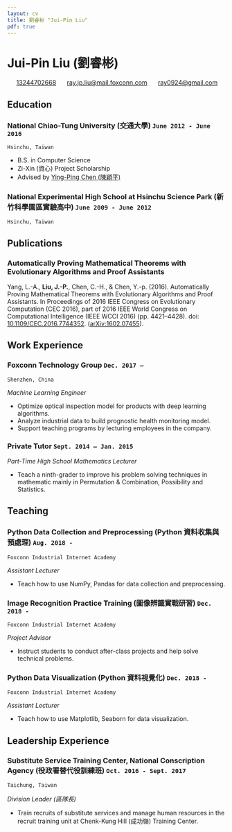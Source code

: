 ```yaml
---
layout: cv
title: 劉睿彬 "Jui-Pin Liu"
pdf: true
---
```

# __Jui-Pin Liu__ (劉睿彬)

<div id="webaddress">
<i class="fi-telephone" style="margin-left:1em"></i>
<a href="13244702668" style="margin-left:0.5em">13244702668</a>
<i class="fi-mail" style="margin-left:1em"></i>
<a href="ray.jp.liu@mail.foxconn.com" style="margin-left:0.5em">ray.jp.liu@mail.foxconn.com</a>
<i class="fi-mail" style="margin-left:1em"></i>
<a href="ray0924@gmail.com" style="margin-left:0.5em">ray0924@gmail.com</a>
</div>

## Education

### __National Chiao-Tung University (交通大學)__ `June 2012 - June 2016`
```
Hsinchu, Taiwan
```

- B.S. in Computer Science
- Zi-Xin (資心) Project Scholarship
- Advised by [Ying-Ping Chen (陳穎平)](https://people.cs.nctu.edu.tw/~ypchen/)

### __National Experimental High School at Hsinchu Science Park (新竹科學園區實驗高中)__ `June 2009 - June 2012`
```
Hsinchu, Taiwan
```

## Publications

### __Automatically Proving Mathematical Theorems with Evolutionary Algorithms and Proof Assistants__

Yang, L.-A., __Liu, J.-P.__, Chen, C.-H., & Chen, Y.-p. (2016). Automatically Proving Mathematical Theorems with Evolutionary Algorithms and Proof Assistants. In Proceedings of 2016 IEEE Congress on Evolutionary Computation (CEC 2016), part of 2016 IEEE World Congress on Computational Intelligence (IEEE WCCI 2016) (pp. 4421–4428).
doi: [10.1109/CEC.2016.7744352](http://dx.doi.org/10.1109/CEC.2016.7744352). ([arXiv:1602.07455](https://arxiv.org/abs/1602.07455)).


## Work Experience

### __Foxconn Technology Group__ `Dec. 2017 –`
```
Shenzhen, China
```

_Machine Learning Engineer_

- Optimize optical inspection model for products with deep learning algorithms.
- Analyze industrial data to build prognostic health monitoring model.
- Support teaching programs by lecturing employees in the company.

### __Private Tutor__  `Sept. 2014 – Jan. 2015`

_Part-Time High School Mathematics Lecturer_

- Teach a ninth-grader to improve his problem solving techniques in mathematic mainly in Permutation & Combination, Possibility and Statistics.


## Teaching

### __Python Data Collection and Preprocessing (Python 資料收集與預處理)__ `Aug. 2018 -`
```
Foxconn Industrial Internet Academy
```

_Assistant Lecturer_

- Teach how to use NumPy, Pandas for data collection and preprocessing.

### __Image Recognition Practice Training (圖像辨識實戰研習)__ `Dec. 2018 -`
```
Foxconn Industrial Internet Academy
```

_Project Advisor_

- Instruct students to conduct after-class projects and help solve technical problems.

### __Python Data Visualization (Python 資料視覺化)__ `Dec. 2018 -`
```
Foxconn Industrial Internet Academy
```

_Assistant Lecturer_

- Teach how to use Matplotlib, Seaborn for data visualization.

## Leadership Experience

### __Substitute Service Training Center, National Conscription Agency (役政署替代役訓練班)__ `Oct. 2016 - Sept. 2017`
```
Taichung, Taiwan
```

_Division Leader (區隊長)_

- Train recruits of substitute services and manage human resources in the recruit training unit at Chenk-Kung Hill (成功嶺) Training Center.


<!-- ### Footer

Last updated: Jan. 2019 -->
